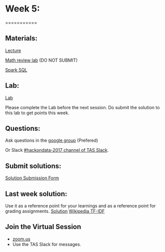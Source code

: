 # Week 5:
===========

## Materials:

[Lecture](https://databricks-prod-cloudfront.cloud.databricks.com/public/4027ec902e239c93eaaa8714f173bcfc/2799933550853697/4425269662238543/2202577924924539/latest.html)  

[Math review lab](https://databricks-prod-cloudfront.cloud.databricks.com/public/4027ec902e239c93eaaa8714f173bcfc/2799933550853697/1070943937512347/2202577924924539/latest.html) (DO NOT SUBMIT)

[Spark SQL](https://spark.apache.org/docs/latest/sql-programming-guide.html#running-sql-queries-programmatically)


## Lab:
[Lab](https://databricks-prod-cloudfront.cloud.databricks.com/public/4027ec902e239c93eaaa8714f173bcfc/2799933550853697/2823893187441060/2202577924924539/latest.html)

Please complete the Lab before the next session. Do submit the solution to this lab to get points this week.

## Questions:
Ask questions in the [google group](https://groups.google.com/forum/#!forum/hackondata) (Prefered)

Or Slack [#hackondata-2017 channel of TAS Slack](https://torontoapachespark.slack.com/messages/hackondata-2017/).


## Submit solutions:
[Solution Submission Form](https://docs.google.com/forms/d/e/1FAIpQLSdZ8DMhSUdHCMVm6XOjrhTtf0iN354ohUtMaAgfkFtvS8BKsg/viewform?usp=pp_url&entry.1832457022&entry.296985269&entry.242371632=5)

## Last week solution:
Use it as a reference point for your learnings and as a reference point for grading assignments.
[Solution](https://databricks-prod-cloudfront.cloud.databricks.com/public/4027ec902e239c93eaaa8714f173bcfc/2799933550853697/2333189179659608/2202577924924539/latest.html)
[Wikipedia TF-IDF](https://en.wikipedia.org/wiki/Tf%E2%80%93idf)

## Join the Virtual Session
- [zoom.us](https://zoom.us/j/558311905?pwd=7KDJdpU_dNA) 
- Use the TAS Slack for messages.
